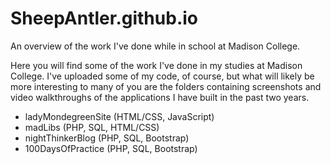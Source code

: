 # SheepAntler.github.io
An overview of the work I've done while in school at Madison College.

Here you will find some of the work I've done in my studies at Madison College. I've uploaded some of my code, of course,
but what will likely be more interesting to many of you are the folders containing screenshots and video walkthroughs 
of the applications I have built in the past two years. 

* ladyMondegreenSite (HTML/CSS, JavaScript)
* madLibs (PHP, SQL, HTML/CSS)
* nightThinkerBlog (PHP, SQL, Bootstrap)
* 100DaysOfPractice (PHP, SQL, Bootstrap)

